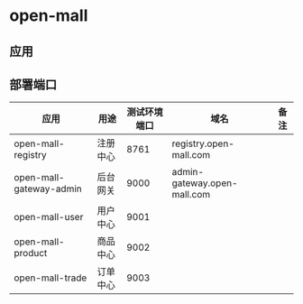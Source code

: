 # open-mall

## 应用

## 部署端口

| 应用 | 用途 | 测试环境端口 | 域名 | 备注 |
| ---- | ---- | ----------- | ---- | ---- |
| open-mall-registry | 注册中心 |  8761 | registry.open-mall.com | |
| open-mall-gateway-admin | 后台网关 | 9000 | admin-gateway.open-mall.com | |
| open-mall-user | 用户中心 | 9001 | | |
| open-mall-product | 商品中心 | 9002 | | |
| open-mall-trade | 订单中心 | 9003 | | |